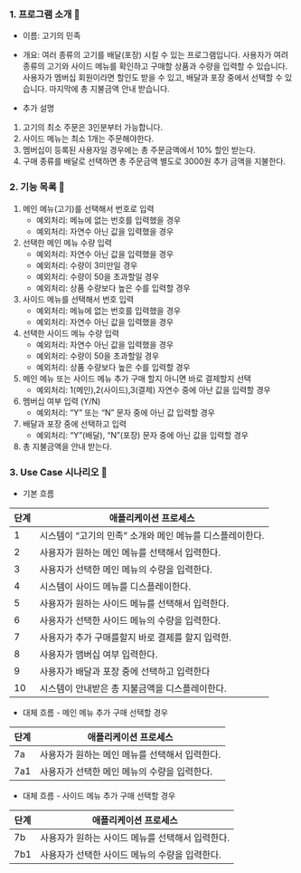 ### 1. 프로그램 소개 **📖**

- 이름: 고기의 민족
- 개요: 여러 종류의 고기를 배달(포장) 시킬 수 있는 프로그램입니다. 사용자가 여려 종류의 고기와 사이드 메뉴를 확인하고 구매할 상품과 수량을 입력할 수 있습니다. 사용자가 멤버십 회원이라면 할인도 받을 수 있고, 배달과 포장 중에서 선택할 수 있습니다. 마지막에 총 지불금액 안내 받습니다.

- 추가 설명
1. 고기의 최소 주문은 3인분부터 가능합니다.
2. 사이드 메뉴는 최소 1개는 주문해야한다.
3. 멤버십이 등록된 사용자일 경우에는 총 주문금액에서 10% 할인 받는다.
4. 구매 종류를 배달로 선택하면 총 주문금액 별도로 3000원 추가 금액을 지불한다.

### 2. 기능 목록 **📝**

1. 메인 메뉴(고기)를 선택해서 번호로 입력
    - 예외처리: 메뉴에 없는 번호를 입력했을 경우
    - 예외처리: 자연수 아닌 값을 입력했을 경우
2. 선택한 메인 메뉴 수량 입력
    - 예외처리: 자연수 아닌 값을 입력했을 경우
    - 예외처리: 수량이 3미만일 경우
    - 예외처리: 수량이 50을 초과할일 경우
    - 예외처리: 상품 수량보다 높은 수를 입력할 경우
3. 사이드 메뉴를 선택해서 번호 입력
    - 예외처리: 메뉴에 없는 번호를 입력했을 경우
    - 예외처리: 자연수 아닌 값을 입력했을 경우
4. 선택한 사이드 메뉴 수량 입력
    - 예외처리: 자연수 아닌 값을 입력했을 경우
    - 예외처리: 수량이 50을 초과할일 경우
    - 예외처리: 상품 수량보다 높은 수를 입력할 경우
5. 메인 메뉴 또는 사이드 메뉴 추가 구매 할지 아니면 바로 결제할지 선택
    - 예외처리: 1(메인),2(사이드),3(결제) 자연수 중에 아난 값을 입력할 경우
6. 멤버십 여부 입력 (Y/N)
    - 예외처리: “Y” 또는 “N” 문자 중에 아닌 값 입력할 경우
7. 배달과 포장 중에 선택하고 입력
    - 예외처리: “Y”(배달), “N”(포장) 문자 중에 아닌 값을 입력할 경우
8. 총 지불금액을 안내 받는다.

### 3. **Use Case 시나리오 🧮**

- 기본 흐름

|     단계 |                                          애플리케이션 프로세스 |
| --- | --- |
| 1 | 시스템이 “고기의 민족” 소개와 메인 메뉴를 디스플레이한다. |
| 2 | 사용자가 원하는 메인 메뉴를 선택해서 입력한다. |
| 3 | 사용자가 선택한 메인 메뉴의 수량을 입력한다. |
| 4 | 시스템이 사이드 메뉴를 디스플레이한다. |
| 5 | 사용자가 원하는 사이드 메뉴를 선택해서 입력한다. |
| 6 | 사용자가 선택한 사이드 메뉴의 수량을 입력한다. |
| 7 | 사용자가 추가 구매를할지 바로 결제를 할지 입력한. |
| 8 | 사용자가 맴버십 여부 입력한다. |
| 9 | 사용자가 배달과 포장 중에 선택하고 입력한다 |
| 10 | 시스템이 안내받은 총 지불금액을 디스플레이한다. |
- 대체 흐름 - 메인 메뉴 추가 구매 선택할 경우

|     단계 |                                          애플리케이션 프로세스 |
| --- | --- |
| 7a | 사용자가 원하는 메인 메뉴를 선택해서 입력한다. |
| 7a1 | 사용자가 선택한 메인 메뉴의 수량을 입력한다. |
- 대체 흐름 - 사이드 메뉴 추가 구매 선택할 경우

|     단계 |                                          애플리케이션 프로세스 |
| --- | --- |
| 7b | 사용자가 원하는 사이드 메뉴를 선택해서 입력한다. |
| 7b1 | 사용자가 선택한 사이드 메뉴의 수량을 입력한다. |
